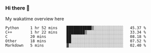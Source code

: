 ### Hi there 👋

<!--
**Jassy930/Jassy930** is a ✨ _special_ ✨ repository because its `README.md` (this file) appears on your GitHub profile.

Here are some ideas to get you started:

- 🔭 I’m currently working on ...
- 🌱 I’m currently learning ...
- 👯 I’m looking to collaborate on ...
- 🤔 I’m looking for help with ...
- 💬 Ask me about ...
- 📫 How to reach me: ...
- 😄 Pronouns: ...
- ⚡ Fun fact: ...
-->

My wakatime overview here
<!--START_SECTION:waka-->
```text
Python     1 hr 52 mins    ███████████▒░░░░░░░░░░░░░   45.37 % 
C++        1 hr 22 mins    ████████▒░░░░░░░░░░░░░░░░   33.34 % 
C          20 mins         ██░░░░░░░░░░░░░░░░░░░░░░░   08.18 % 
Other      18 mins         ██░░░░░░░░░░░░░░░░░░░░░░░   07.52 % 
Markdown   5 mins          ▓░░░░░░░░░░░░░░░░░░░░░░░░   02.40 % 
```
<!--END_SECTION:waka-->
